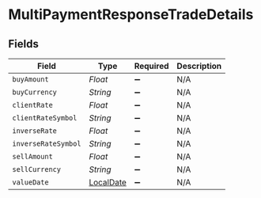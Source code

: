 # MultiPaymentResponseTradeDetails


## Fields

| Field                                                                           | Type                                                                            | Required                                                                        | Description                                                                     |
| ------------------------------------------------------------------------------- | ------------------------------------------------------------------------------- | ------------------------------------------------------------------------------- | ------------------------------------------------------------------------------- |
| `buyAmount`                                                                     | *Float*                                                                         | :heavy_minus_sign:                                                              | N/A                                                                             |
| `buyCurrency`                                                                   | *String*                                                                        | :heavy_minus_sign:                                                              | N/A                                                                             |
| `clientRate`                                                                    | *Float*                                                                         | :heavy_minus_sign:                                                              | N/A                                                                             |
| `clientRateSymbol`                                                              | *String*                                                                        | :heavy_minus_sign:                                                              | N/A                                                                             |
| `inverseRate`                                                                   | *Float*                                                                         | :heavy_minus_sign:                                                              | N/A                                                                             |
| `inverseRateSymbol`                                                             | *String*                                                                        | :heavy_minus_sign:                                                              | N/A                                                                             |
| `sellAmount`                                                                    | *Float*                                                                         | :heavy_minus_sign:                                                              | N/A                                                                             |
| `sellCurrency`                                                                  | *String*                                                                        | :heavy_minus_sign:                                                              | N/A                                                                             |
| `valueDate`                                                                     | [LocalDate](https://docs.oracle.com/javase/8/docs/api/java/time/LocalDate.html) | :heavy_minus_sign:                                                              | N/A                                                                             |